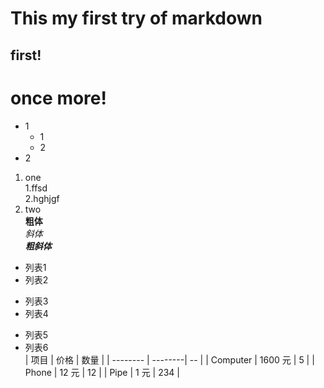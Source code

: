 # This my first try of markdown
## first!
# once more!
* 1
    * 1
    * 2
* 2
1. one  
   1.ffsd  
   2.hghjgf  
3. two  
**粗体**  
*斜体*  
***粗斜体***  
* 列表1  
* 列表2  
+ 列表3  
+ 列表4  
- 列表5  
- 列表6  
| 项目      |    价格 | 数量  |
| --------  | --------| -- |
| Computer  | 1600 元 |  5   |
| Phone     |   12 元 |  12  |
| Pipe      |    1 元 | 234  |


